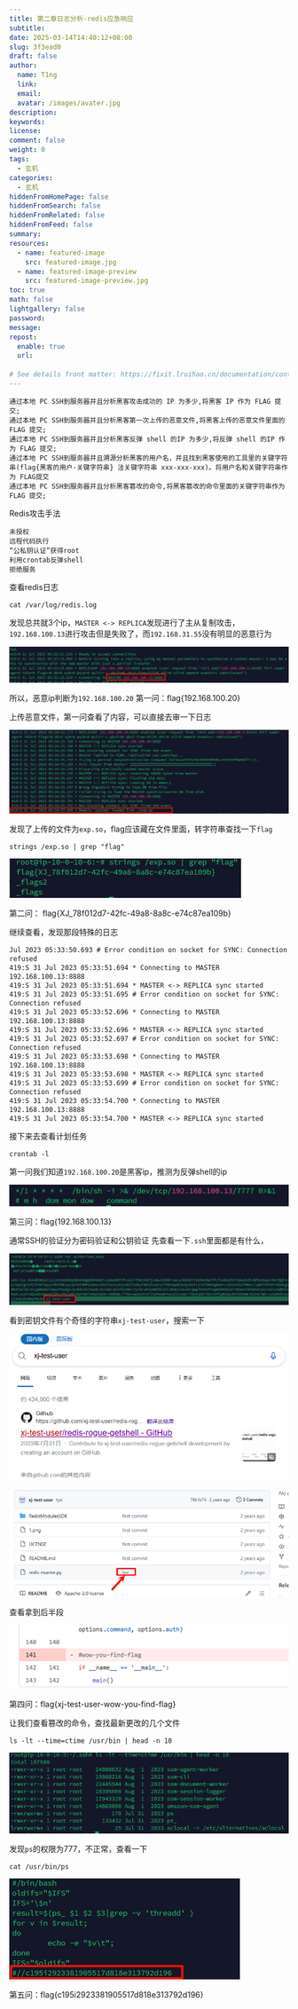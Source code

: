 ```yaml
---
title: 第二章日志分析-redis应急响应
subtitle:
date: 2025-03-14T14:40:12+08:00
slug: 3f3ead0
draft: false
author:
  name: T1ng
  link:
  email:
  avatar: /images/avater.jpg
description:
keywords:
license:
comment: false
weight: 0
tags:
  - 玄机
categories:
  - 玄机
hiddenFromHomePage: false
hiddenFromSearch: false
hiddenFromRelated: false
hiddenFromFeed: false
summary:
resources:
  - name: featured-image
    src: featured-image.jpg
  - name: featured-image-preview
    src: featured-image-preview.jpg
toc: true
math: false
lightgallery: false
password:
message:
repost:
  enable: true
  url:

# See details front matter: https://fixit.lruihao.cn/documentation/content-management/introduction/#front-matter
---
```


<!--more-->

<!-- Place resource files in the current article directory and reference them using relative paths, like this: `![alt](images/screenshot.jpg)`. -->

```
通过本地 PC SSH到服务器并且分析黑客攻击成功的 IP 为多少,将黑客 IP 作为 FLAG 提交;
通过本地 PC SSH到服务器并且分析黑客第一次上传的恶意文件,将黑客上传的恶意文件里面的 FLAG 提交;
通过本地 PC SSH到服务器并且分析黑客反弹 shell 的IP 为多少,将反弹 shell 的IP 作为 FLAG 提交;
通过本地 PC SSH到服务器并且溯源分析黑客的用户名，并且找到黑客使用的工具里的关键字符串(flag{黑客的用户-关键字符串} 注关键字符串 xxx-xxx-xxx)。将用户名和关键字符串作为 FLAG提交
通过本地 PC SSH到服务器并且分析黑客篡改的命令,将黑客篡改的命令里面的关键字符串作为 FLAG 提交;
```

Redis攻击手法

```
未授权
远程代码执行
“公私钥认证”获得root
利用crontab反弹shell
拒绝服务
```

查看redis日志

```
cat /var/log/redis.log
```

发现总共就3个ip，`MASTER <-> REPLICA`发现进行了主从复制攻击，`192.168.100.13`进行攻击但是失败了，而`192.168.31.55`没有明显的恶意行为

![](images/5de30429485ef787cd4a73fd15f322bd.png)

所以，恶意ip判断为`192.168.100.20`
第一问：flag{192.168.100.20}

上传恶意文件，第一问查看了内容，可以直接去审一下日志

![](images/bd9846871d2ac316bc629d7f9abf958d.png)

发现了上传的文件为`exp.so`，flag应该藏在文件里面，转字符串查找一下`flag`

```
strings /exp.so | grep "flag"
```



![](images/7ac94622ac5e0367e1194250f9795a8a.png)

第二问： flag{XJ_78f012d7-42fc-49a8-8a8c-e74c87ea109b}

继续查看，发现那段特殊的日志

```
Jul 2023 05:33:50.693 # Error condition on socket for SYNC: Connection refused  
419:S 31 Jul 2023 05:33:51.694 * Connecting to MASTER 192.168.100.13:8888  
419:S 31 Jul 2023 05:33:51.694 * MASTER <-> REPLICA sync started  
419:S 31 Jul 2023 05:33:51.695 # Error condition on socket for SYNC: Connection refused  
419:S 31 Jul 2023 05:33:52.696 * Connecting to MASTER 192.168.100.13:8888  
419:S 31 Jul 2023 05:33:52.696 * MASTER <-> REPLICA sync started  
419:S 31 Jul 2023 05:33:52.697 # Error condition on socket for SYNC: Connection refused  
419:S 31 Jul 2023 05:33:53.698 * Connecting to MASTER 192.168.100.13:8888  
419:S 31 Jul 2023 05:33:53.698 * MASTER <-> REPLICA sync started  
419:S 31 Jul 2023 05:33:53.699 # Error condition on socket for SYNC: Connection refused  
419:S 31 Jul 2023 05:33:54.700 * Connecting to MASTER 192.168.100.13:8888  
419:S 31 Jul 2023 05:33:54.700 * MASTER <-> REPLICA sync started
```

接下来去查看计划任务

```
crontab -l
```

第一问我们知道`192.168.100.20`是黑客ip，推测为反弹shell的ip

![](images/878a9a3ee111ccfdcbf497ee481e1082.png)

第三问：flag{192.168.100.13}

通常SSH的验证分为密码验证和公钥验证
先查看一下`.ssh`里面都是有什么，

![](images/6159a8af18254b1b69b0a95484e12c06.png)

看到密钥文件有个奇怪的字符串`xj-test-user`，搜索一下

![](images/4fa16c61a0fb0ed0400023ebbb4cd98d.png)



![](images/f3c6a15f121415c58dd6ec18d43c4d69.png)

查看拿到后半段

![](images/4b7db6341a03ebe8b4461fc8b2032577.png)

第四问：flag{xj-test-user-wow-you-find-flag}

让我们查看篡改的命令，查找最新更改的几个文件

```
ls -lt --time=ctime /usr/bin | head -n 10
```



![](images/cc322490fd1113b1b0748bcace212256.png)

发现`ps`的权限为777，不正常，查看一下

```
cat /usr/bin/ps
```



![](images/0ba0267630c0b78a22d0f8711bc71e2d.png)

第五问：flag{c195i2923381905517d818e313792d196}
